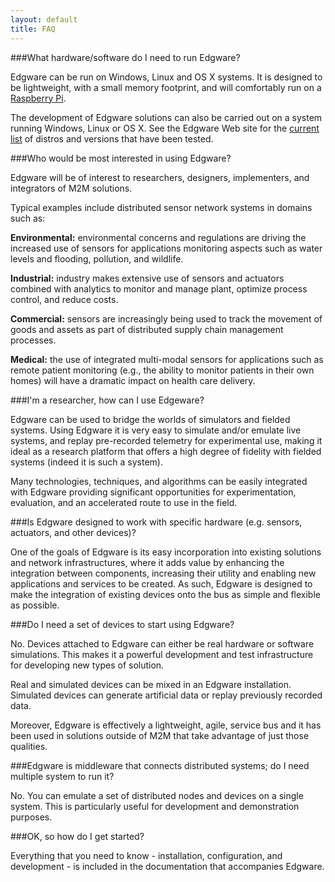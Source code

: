 ```yaml
---
layout: default
title: FAQ
---
```


###What hardware/software do I need to run Edgware?

Edgware can be run on Windows, Linux and OS X systems. It is designed to be lightweight, with a small memory footprint, and will comfortably run on a [Raspberry Pi](http://www.raspberrypi.org).

The development of Edgware solutions can also be carried out on a system running Windows, Linux or OS X. See the Edgware Web site for the [current list](getting_started/prereqs.html) of distros and versions that have been tested.

###Who would be most interested in using Edgware?

Edgware will be of interest to researchers, designers, implementers, and integrators of M2M solutions.

Typical examples include distributed sensor network systems in domains such as:

**Environmental:** environmental concerns and regulations are driving the increased use of sensors for applications monitoring aspects such as water levels and flooding, pollution, and wildlife.

**Industrial:** industry makes extensive use of sensors and actuators combined with analytics to monitor and manage plant, optimize process control, and reduce costs.

**Commercial:** sensors are increasingly being used to track the movement of goods and assets as part of distributed supply chain management processes.

**Medical:** the use of integrated multi-modal sensors for applications such as remote patient monitoring (e.g., the ability to monitor patients in their own homes) will have a dramatic impact on health care delivery.

###I'm a researcher, how can I use Edgeware?

Edgware can be used to bridge the worlds of simulators and fielded systems. Using Edgware it is very easy to simulate and/or emulate live systems, and replay pre-recorded telemetry for experimental use, making it ideal as a research platform that offers a high degree of fidelity with fielded systems (indeed it is such a system).

Many technologies, techniques, and algorithms can be easily integrated with Edgware providing significant opportunities for experimentation, evaluation, and an accelerated route to use in the field.

###Is Edgware designed to work with specific hardware (e.g. sensors, actuators, and other devices)?

One of the goals of Edgware is its easy incorporation into existing solutions and network infrastructures, where it adds value by enhancing the integration between components, increasing their utility and enabling new applications and services to be created. As such, Edgware is designed to make the integration of existing devices onto the bus as simple and flexible as possible.

###Do I need a set of devices to start using Edgware?

No. Devices attached to Edgware can either be real hardware or software simulations. This makes it a powerful development and test infrastructure for developing new types of solution.

Real and simulated devices can be mixed in an Edgware installation. Simulated devices can generate artificial data or replay previously recorded data.

Moreover, Edgware is effectively a lightweight, agile, service bus and it has been used in solutions outside of M2M that take advantage of just those qualities.

###Edgware is middleware that connects distributed systems; do I need multiple system to run it?

No. You can emulate a set of distributed nodes and devices on a single system. This is particularly useful for development and demonstration purposes.

###OK, so how do I get started?

Everything that you need to know - installation, configuration, and development - is included in the documentation that accompanies Edgware.
